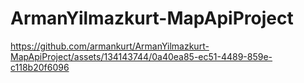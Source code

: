 # ArmanYilmazkurt-MapApiProject


https://github.com/armankurt/ArmanYilmazkurt-MapApiProject/assets/134143744/0a40ea85-ec51-4489-859e-c118b20f6096
